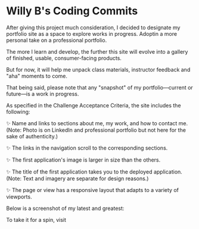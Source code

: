 # Willy B's Coding Commits

After giving this project much consideration, I decided to designate my portfolio site as a space to explore works in progress. Adoptin a more personal take on a professional portfolio.

The more I learn and develop, the further this site will evolve into a gallery of finished, usable, consumer-facing products.

But for now, it will help me unpack class materials, instructor feedback and "aha" moments to come.

That being said, please note that any "snapshot" of my portfolio—current or future—is a work in progress.

As specified in the Challenge Acceptance Criteria, the site includes the following:

✨ Name and links to sections about me, my work, and how to contact me.
(Note: Photo is on LinkedIn and professional portfolio but not here for the sake of authenticity.)

✨ The links in the navigation scroll to the corresponding sections.

✨ The first application's image is larger in size than the others.

✨ The title of the first application takes you to the deployed application.
(Note: Text and imagery are separate for design reasons.)

✨ The page or view has a responsive layout that adapts to a variety of viewports.

Below is a screenshot of my latest and greatest:


To take it for a spin, visit 






